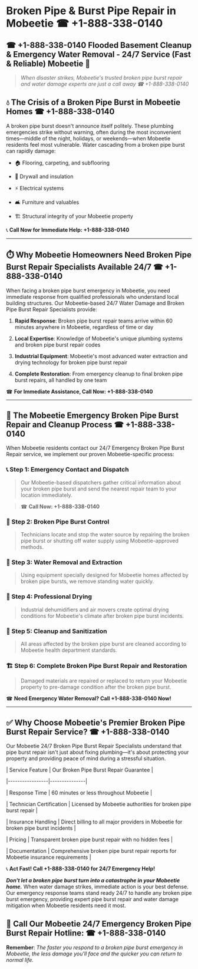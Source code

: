 # Broken Pipe & Burst Pipe Repair in Mobeetie ☎ +1-888-338-0140  
## ☎ +1-888-338-0140 Flooded Basement Cleanup & Emergency Water Removal - 24/7 Service (Fast & Reliable) Mobeetie 🚨  

> *When disaster strikes, Mobeetie's trusted broken pipe burst repair and water damage experts are just a call away ☎ +1-888-338-0140*  

## 💧 The Crisis of a Broken Pipe Burst in Mobeetie Homes ☎ +1-888-338-0140  

A broken pipe burst doesn't announce itself politely. These plumbing emergencies strike without warning, often during the most inconvenient times—middle of the night, holidays, or weekends—when Mobeetie residents feel most vulnerable. Water cascading from a broken pipe burst can rapidly damage:  

* 🏠 Flooring, carpeting, and subflooring  
* 🧱 Drywall and insulation  
* ⚡ Electrical systems  
* 🛋️ Furniture and valuables  
* 🏗️ Structural integrity of your Mobeetie property  

📞 **Call Now for Immediate Help: +1-888-338-0140**  

---  

## ⏱️ Why Mobeetie Homeowners Need Broken Pipe Burst Repair Specialists Available 24/7 ☎ +1-888-338-0140  

When facing a broken pipe burst emergency in Mobeetie, you need immediate response from qualified professionals who understand local building structures. Our Mobeetie-based 24/7 Water Damage and Broken Pipe Burst Repair Specialists provide:  

1. **Rapid Response**: Broken pipe burst repair teams arrive within 60 minutes anywhere in Mobeetie, regardless of time or day  
2. **Local Expertise**: Knowledge of Mobeetie's unique plumbing systems and broken pipe burst repair codes  
3. **Industrial Equipment**: Mobeetie's most advanced water extraction and drying technology for broken pipe burst repair  
4. **Complete Restoration**: From emergency cleanup to final broken pipe burst repairs, all handled by one team  

☎ **For Immediate Assistance, Call Now: +1-888-338-0140**  

---  

## 🔧 The Mobeetie Emergency Broken Pipe Burst Repair and Cleanup Process ☎ +1-888-338-0140  

When Mobeetie residents contact our 24/7 Emergency Broken Pipe Burst Repair service, we implement our proven Mobeetie-specific process:  

### 📞 Step 1: Emergency Contact and Dispatch  
> Our Mobeetie-based dispatchers gather critical information about your broken pipe burst and send the nearest repair team to your location immediately.  
> ☎ **Call Now: +1-888-338-0140**  

### 🚿 Step 2: Broken Pipe Burst Control  
> Technicians locate and stop the water source by repairing the broken pipe burst or shutting off water supply using Mobeetie-approved methods.  

### 🌊 Step 3: Water Removal and Extraction  
> Using equipment specially designed for Mobeetie homes affected by broken pipe bursts, we remove standing water quickly.  

### 💨 Step 4: Professional Drying  
> Industrial dehumidifiers and air movers create optimal drying conditions for Mobeetie's climate after broken pipe burst incidents.  

### 🧼 Step 5: Cleanup and Sanitization  
> All areas affected by the broken pipe burst are cleaned according to Mobeetie health department standards.  

### 🏗️ Step 6: Complete Broken Pipe Burst Repair and Restoration  
> Damaged materials are repaired or replaced to return your Mobeetie property to pre-damage condition after the broken pipe burst.  

☎ **Need Emergency Water Removal? Call +1-888-338-0140 Now!**  

---  

## ✅ Why Choose Mobeetie's Premier Broken Pipe Burst Repair Service? ☎ +1-888-338-0140  

Our Mobeetie 24/7 Broken Pipe Burst Repair Specialists understand that pipe burst repair isn't just about fixing plumbing—it's about protecting your property and providing peace of mind during a stressful situation.  

| Service Feature | Our Broken Pipe Burst Repair Guarantee |  
|-----------------|---------------|  
| Response Time | 60 minutes or less throughout Mobeetie |  
| Technician Certification | Licensed by Mobeetie authorities for broken pipe burst repair |  
| Insurance Handling | Direct billing to all major providers in Mobeetie for broken pipe burst incidents |  
| Pricing | Transparent broken pipe burst repair with no hidden fees |  
| Documentation | Comprehensive broken pipe burst repair reports for Mobeetie insurance requirements |  

📞 **Act Fast! Call +1-888-338-0140 for 24/7 Emergency Help!**  

***Don't let a broken pipe burst turn into a catastrophe in your Mobeetie home.*** When water damage strikes, immediate action is your best defense. Our emergency response teams stand ready 24/7 to handle any broken pipe burst emergency, providing expert pipe burst repair and water damage mitigation when Mobeetie residents need it most.  

## 📱 Call Our Mobeetie 24/7 Emergency Broken Pipe Burst Repair Hotline: ☎ +1-888-338-0140  

**Remember**: *The faster you respond to a broken pipe burst emergency in Mobeetie, the less damage you'll face and the quicker you can return to normal life.*